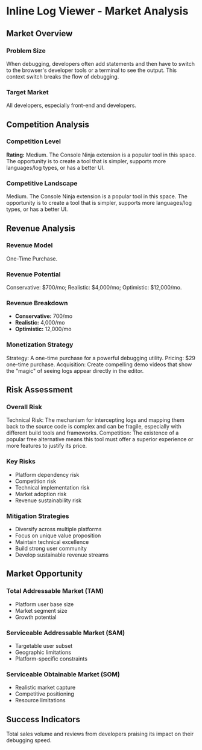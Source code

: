 # Inline Log Viewer - Market Analysis

## Market Overview

### Problem Size
When debugging, developers often add statements and then have to switch to the browser's developer tools or a terminal to see the output. This context switch breaks the flow of debugging.

### Target Market
All developers, especially front-end and developers.

## Competition Analysis

### Competition Level
**Rating:** Medium. The Console Ninja extension is a popular tool in this space. The opportunity is to create a tool that is simpler, supports more languages/log types, or has a better UI.

### Competitive Landscape
Medium. The Console Ninja extension is a popular tool in this space. The opportunity is to create a tool that is simpler, supports more languages/log types, or has a better UI.

## Revenue Analysis

### Revenue Model
One-Time Purchase.

### Revenue Potential
Conservative: $700/mo; Realistic: $4,000/mo; Optimistic: $12,000/mo.

### Revenue Breakdown
- **Conservative:** 700/mo
- **Realistic:** 4,000/mo
- **Optimistic:** 12,000/mo

### Monetization Strategy
Strategy: A one-time purchase for a powerful debugging utility. Pricing: $29 one-time purchase. Acquisition: Create compelling demo videos that show the "magic" of seeing logs appear directly in the editor.

## Risk Assessment

### Overall Risk
Technical Risk: The mechanism for intercepting logs and mapping them back to the source code is complex and can be fragile, especially with different build tools and frameworks. Competition: The existence of a popular free alternative means this tool must offer a superior experience or more features to justify its price.

### Key Risks
- Platform dependency risk
- Competition risk
- Technical implementation risk
- Market adoption risk
- Revenue sustainability risk

### Mitigation Strategies
- Diversify across multiple platforms
- Focus on unique value proposition
- Maintain technical excellence
- Build strong user community
- Develop sustainable revenue streams

## Market Opportunity

### Total Addressable Market (TAM)
- Platform user base size
- Market segment size
- Growth potential

### Serviceable Addressable Market (SAM)
- Targetable user subset
- Geographic limitations
- Platform-specific constraints

### Serviceable Obtainable Market (SOM)
- Realistic market capture
- Competitive positioning
- Resource limitations

## Success Indicators
Total sales volume and reviews from developers praising its impact on their debugging speed.
